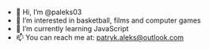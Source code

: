 - 👋 Hi, I’m @paleks03
- 👀 I’m interested in basketball, films and computer games
- 🌱 I’m currently learning JavaScript
- 📫 You can reach me at: patryk.aleks@outlook.com


